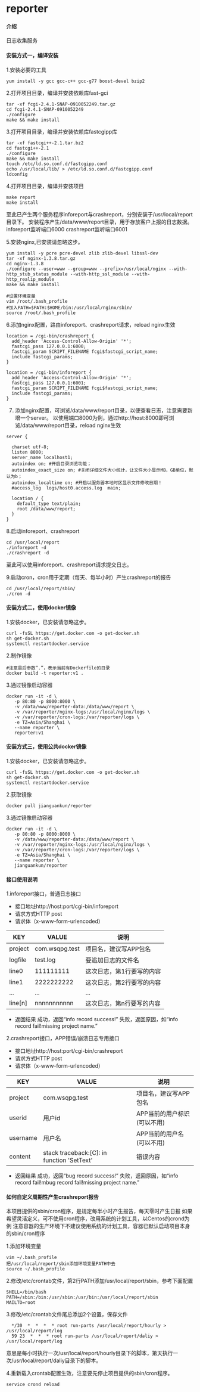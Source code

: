 # reporter

#### 介绍
日志收集服务


#### 安装方式一，编译安装

1.安装必要的工具

```
yum install -y gcc gcc-c++ gcc-g77 boost-devel bzip2
```

2.打开项目目录，编译并安装依赖库fast-gci

```
tar -xf fcgi-2.4.1-SNAP-0910052249.tar.gz
cd fcgi-2.4.1-SNAP-0910052249
./configure
make && make install
```

3.打开项目目录，编译并安装依赖库fastcgipp库

```
tar -xf fastcgi++-2.1.tar.bz2
cd fastcgi++-2.1
./configure
make && make install
touch /etc/ld.so.conf.d/fastcgipp.conf
echo /usr/local/lib/ > /etc/ld.so.conf.d/fastcgipp.conf
ldconfig
```

4.打开项目目录，编译并安装项目

```
make report
make install
```

至此已产生两个服务程序inforeport与crashreport，分别安装于/usr/local/report目录下。
安装程序产生/data/www/report目录，用于存放客户上报的日志数据。
inforeport监听端口6000
crashreport监听端口6001

5.安装nginx,已安装请忽略这步。

```
yum install -y pcre pcre-devel zlib zlib-devel libssl-dev
tar -xf nginx-1.3.8.tar.gz
cd nginx-1.3.8
./configure --user=www --group=www --prefix=/usr/local/nginx --with-http_stub_status_module --with-http_ssl_module --with-http_realip_module
make && make install

#设置环境变量
vim /root/.bash_profile
#加入PATH=$PATH:$HOME/bin:/usr/local/nginx/sbin/
source /root/.bash_profile
```

6.添加nginx配置，路由inforeport、crashreport请求，reload nginx生效

```
location = /cgi-bin/crashreport {
  add_header 'Access-Control-Allow-Origin' '*';
  fastcgi_pass 127.0.0.1:6000;
  fastcgi_param SCRIPT_FILENAME fcgi$fastcgi_script_name;
  include fastcgi_params;
}

location = /cgi-bin/inforeport {
  add_header 'Access-Control-Allow-Origin' '*';
  fastcgi_pass 127.0.0.1:6001;
  fastcgi_param SCRIPT_FILENAME fcgi$fastcgi_script_name;
  include fastcgi_params;
}
```

7. 添加nginx配置，可浏览/data/www/report目录，以便查看日志，注意需要新增一个server。
以使用端口8000为例，通过http://host:8000即可浏览/data/www/report目录，reload nginx生效

```
server {

  charset utf-8;
  listen 8000;
  server_name localhost1;
  autoindex on; #开启目录浏览功能；
  autoindex_exact_size on; #关闭详细文件大小统计，让文件大小显示MB，GB单位，默认为b；
  autoindex_localtime on; #开启以服务器本地时区显示文件修改日期！
  #access_log  logs/host0.access.log  main;

  location / {
    default_type text/plain;
    root /data/www/report;
  }
}
```

8.启动inforeport、crashreport

```
cd /usr/local/report
./inforeport -d
./crashreport -d
```
至此可以使用inforeport、crashreport请求提交日志。

9.启动cron，cron用于定期（每天、每半小时）产生crashreport的报告
```
cd /usr/local/report/sbin/
./cron -d
```

#### 安装方式二，使用docker镜像

1.安装docker，已安装请忽略这步。

```
curl -fsSL https://get.docker.com -o get-docker.sh
sh get-docker.sh
systemctl restartdocker.service
```

2.制作镜像

```
#注意最后参数“.”，表示当前有Dockerfile的目录
docker build -t reporter:v1 .
```

3.通过镜像启动容器

```
docker run -it -d \
   -p 80:80 -p 8000:8000 \
   -v /data/www/reporter-data:/data/www/report \
   -v /var/reporter/nginx-logs:/usr/local/nginx/logs \
   -v /var/reporter/cron-logs:/var/reporter/logs \
   -e TZ=Asia/Shanghai \
   --name reporter \
   reporter:v1
```

#### 安装方式三，使用公共docker镜像

1.安装docker，已安装请忽略这步。

```
curl -fsSL https://get.docker.com -o get-docker.sh
sh get-docker.sh
systemctl restartdocker.service
```

2.获取镜像

```
docker pull jianguankun/reporter
```

3.通过镜像启动容器

```
docker run -it -d \
   -p 80:80 -p 8000:8000 \
   -v /data/www/reporter-data:/data/www/report \
   -v /var/reporter/nginx-logs:/usr/local/nginx/logs \
   -v /var/reporter/cron-logs:/var/reporter/logs \
   -e TZ=Asia/Shanghai \
   --name reporter \
   jianguankun/reporter
```

#### 接口使用说明

1.inforeport接口，普通日志接口
- 接口地址http://host:port/cgi-bin/inforeport
- 请求方式HTTP post
- 请求体（x-www-form-urlencoded）

| KEY     | VALUE          | 说明            |
|---------|----------------|---------------|
| project | com.wsqpg.test | 项目名，建议写APP包名  |
| logfile | test.log       | 要追加日志的文件名     |
| line0   | 111111111      | 这次日志，第1行要写的内容 |
| line1   | 2222222222     | 这次日志，第2行要写的内容 |
| ...   | ...     | ... |
| line[n]   | nnnnnnnnnnn     | 这次日志，第n行要写的内容 |

- 返回结果
成功，返回“info record success!”
失败，返回原因，如“info record fail!missing project name.”

2.crashreport接口，APP错误/崩溃日志专用接口
- 接口地址http://host:port/cgi-bin/crashreport
- 请求方式HTTP post
- 请求体（x-www-form-urlencoded）

| KEY     | VALUE          | 说明            |
|---------|----------------|---------------|
| project | com.wsqpg.test | 项目名，建议写APP包名  |
| userid| 用户id       | APP当前的用户标识(可以不用)     |
| username| 用户名| APP当前的用户名(可以不用) |
| content| stack traceback:[C]: in function 'SetText'     | 错误内容 |

- 返回结果
成功，返回“bug record success!”
失败，返回原因，如“info record fail!mbug record fail!missing project name.”

#### 如何自定义周期性产生crashreport报告

本项目提供的sbin/cron程序，是规定每半小时产生报告，每天零时产生日报
如果希望灵活定义，可不使用cron程序，改用系统的计划工具，以Centos的crond为例
注意容器的生产环境下不建议使用系统的计划工具，容器已默认启动项目本身的sbin/cron程序

1.添加环境变量
```
vim ~/.bash_profile
把/usr/local/report/sbin添加环境变量PATH中去
source ~/.bash_profile
```
2.修改/etc/crontab文件，第2行PATH添加/usr/local/report/sbin，参考下面配置

```
SHELL=/bin/bash
PATH=/sbin:/bin:/usr/sbin:/usr/bin:/usr/local/report/sbin
MAILTO=root
```

3.修改/etc/crontab文件尾总添加2个设置，保存文件

```
  */30  *  *  *  * root run-parts /usr/local/report/hourly > /usr/local/report/log
  59 23  *  *  * root run-parts /usr/local/report/daliy > /usr/local/report/log
```
意思是每小时执行一次/usr/local/report/hourly目录下的脚本，第天执行一次/usr/local/report/daliy目录下的脚本。

4.重新载入crontab配置生效，注意要先停止项目提供的sbin/cron程序。

```
service crond reload
```

